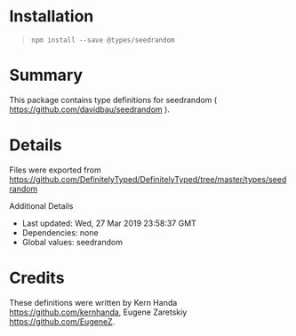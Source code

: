 # Installation
> `npm install --save @types/seedrandom`

# Summary
This package contains type definitions for seedrandom ( https://github.com/davidbau/seedrandom ).

# Details
Files were exported from https://github.com/DefinitelyTyped/DefinitelyTyped/tree/master/types/seedrandom

Additional Details
 * Last updated: Wed, 27 Mar 2019 23:58:37 GMT
 * Dependencies: none
 * Global values: seedrandom

# Credits
These definitions were written by Kern Handa <https://github.com/kernhanda>, Eugene Zaretskiy <https://github.com/EugeneZ>.
